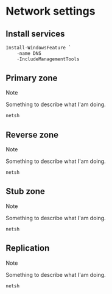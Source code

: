 # Network settings

## Install services

```powershell
Install-WindowsFeature `
    -name DNS
    -IncludeManagementTools
```

## Primary zone

> [!NOTE]
> Something to describe what I'am doing.

```powershell
netsh 
```

## Reverse zone

> [!NOTE]
> Something to describe what I'am doing.

```powershell
netsh 
```

## Stub zone

> [!NOTE]
> Something to describe what I'am doing.

```powershell
netsh 
```

## Replication

> [!NOTE]
> Something to describe what I'am doing.

```powershell
netsh 
```
